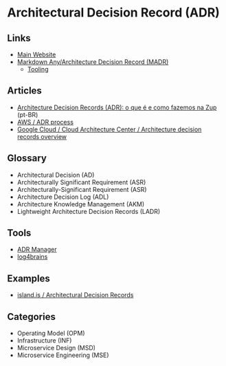 # Architectural Decision Record (ADR)

<!--
https://github.com/search?q=path%3Adecisions+path%3A.md&type=code

https://github.com/search?q=path%3Adocs%2Fadrs+path%3A.md&type=code
-->

## Links

- [Main Website](https://adr.github.io)
- [Markdown Any/Architecture Decision Record (MADR)](https://adr.github.io/madr/)
  - [Tooling](https://adr.github.io/madr/tooling.html)

## Articles

- [Architecture Decision Records (ADR): o que é e como fazemos na Zup](https://zup.com.br/blog/architecture-decision-records-adr) (pt-BR)
- [AWS / ADR process](https://docs.aws.amazon.com/prescriptive-guidance/latest/architectural-decision-records/adr-process.html)
- [Google Cloud / Cloud Architecture Center / Architecture decision records overview](https://cloud.google.com/architecture/architecture-decision-records)

<!--
https://timsommer.be/architectural-decision-record
https://thomasbandt.com/architecture-decision-records
-->

## Glossary

- Architectural Decision (AD)
- Architecturally Significant Requirement (ASR)
- Architecturally-Significant Requirement (ASR)
- Architecture Decision Log (ADL)
- Architecture Knowledge Management (AKM)
- Lightweight Architecture Decision Records (LADR)

## Tools

- [ADR Manager](https://adr.github.io/adr-manager)
- [log4brains](/log4brains.md)

## Examples

- [island.is / Architectural Decision Records](https://docs.devland.is/technical-overview/adr)

<!--
https://github.com/deshpandetanmay/lightweight-architecture-decision-records
https://github.com/joelparkerhenderson/architecture-decision-record
https://github.com/implementing-microservices/ADRs
https://github.com/huifenqi/arch/tree/master/decisions
https://github.com/alextanhongpin/architecture-decision-records
https://github.com/arachne-framework/architecture
-->

## Categories

- Operating Model (OPM)
- Infrastructure (INF)
- Microservice Design (MSD)
- Microservice Engineering (MSE)

<!--
Cypress

https://github.com/nordeck/matrix-widget-toolkit/blob/main/docs/adrs/adr006-e2e-testing.md

Storybook

https://github.com/kbase/ui-refresh-test/blob/main/docs/adrs/0002-storybook.md?plain=1
https://github.com/usdigitalresponse/usdr-gost/blob/_staging/docs/decisions/0002-use-storybook-to-visualize-component-states.md?plain=1

React

https://github.com/usdigitalresponse/usdr-gost/blob/_staging/docs/decisions/0003-use-react-for-frontend-development.md

Forms

https://github.com/kbase/ui-refresh-test/blob/main/docs/adrs/0003-forms.md
-->
